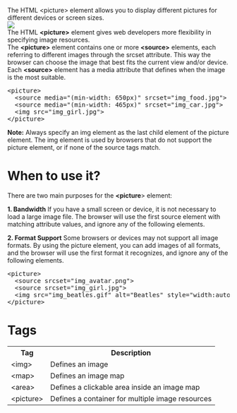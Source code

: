 The HTML &lt;picture&gt; element allows you to display different pictures for different devices or screen sizes.
<br>
<img src="https://www.w3schools.com/html/picture_example.jpg">
<br>
The HTML <b>&lt;picture&gt;</b> element gives web developers more flexibility in specifying image resources.
<br>
The <b>&lt;picture&gt;</b> element contains one or more <b>&lt;source&gt;</b> elements, each referring to different images through the srcset attribute. This way the browser can choose the image that best fits the current view and/or device.
<br>
Each <b>&lt;source&gt;</b> element has a media attribute that defines when the image is the most suitable.
<pre>
&lt;picture&gt;
  &lt;source media="(min-width: 650px)" srcset="img_food.jpg"&gt;
  &lt;source media="(min-width: 465px)" srcset="img_car.jpg"&gt;
  &lt;img src="img_girl.jpg"&gt;
&lt;/picture&gt;
</pre>
<b>Note:</b> Always specify an img element as the last child element of the picture element. The img element is used by browsers that do not support the picture element, or if none of the source tags match.
<h1>When to use it?</h1>
There are two main purposes for the <b>&lt;picture</b>&gt; element:
<p></p>
<b>1. Bandwidth</b>
If you have a small screen or device, it is not necessary to load a large image file. The browser will use the first source element with matching attribute values, and ignore any of the following elements.
<p></p>
<b>2. Format Support</b>
Some browsers or devices may not support all image formats. By using the picture element, you can add images of all formats, and the browser will use the first format it recognizes, and ignore any of the following elements.
<pre>
&lt;picture&gt;
  &lt;source srcset="img_avatar.png"&gt;
  &lt;source srcset="img_girl.jpg"&gt;
  &lt;img src="img_beatles.gif" alt="Beatles" style="width:auto;"&gt;
&lt;/picture&gt;
</pre>
<h1>Tags</h1>
<table class="ws-table-all notranslate">
  <tr>
    <th>Tag</th>
    <th>Description</th>
  </tr>
  <tr>
    <td>&lt;img&gt;</td>
    <td>Defines an image</td>
  </tr>
  <tr>
    <td>&lt;map&gt;</td>
    <td>Defines an image map</td>
  </tr>
  <tr>
    <td>&lt;area&gt;</td>
    <td>Defines a clickable area inside an image map</td>
  </tr>
  <tr>
    <td>&lt;picture&gt;</td>
    <td>Defines a container for multiple image resources</td>
  </tr>
</table>
